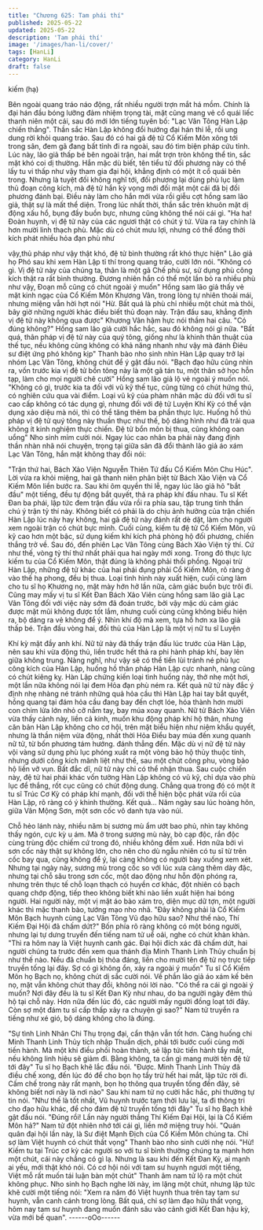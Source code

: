```yaml
---
title: "Chương 625: Tam phái thí"
published: 2025-05-22
updated: 2025-05-22
description: 'Tam phái thí'
image: '/images/han-li/cover/'
tags: [HanLi]
category: HanLi
draft: false
---
```


kiếm (hạ)

Bên ngoài quang tráo náo động, rất nhiều người trợn mắt há
mồm.
Chính là đại hán đầu bóng lưỡng đảm nhiệm trọng tài, mặt cũng
mang vẻ cổ quái liếc thanh niên một cái, sau đó mới lớn tiếng
tuyên bố:
"Lạc Vân Tông Hàn Lập chiến thắng".
Thần sắc Hàn Lập không đổi hướng đại hán thi lễ, rồi ung dung
rời khỏi quang tráo.
Sau đó có hai gã đệ tử Cổ Kiếm Môn xông tới trong sân, đem gã
đang bất tỉnh đi ra ngoài, sau đó tìm biện pháp cứu tỉnh.
Lúc này, lão giả thấp bé bên ngoài trận, hai mắt trợn tròn không
thể tin, sắc mặt khó coi dị thường.
Hắn mặc dù biết, tên tiểu tử đối phương này có thể lấy tu vi thấp
như vậy tham gia đại hội, khẳng định có một ít cổ quái bên trong.
Nhưng là tuyệt đối không nghĩ tới, đối phương lại dùng phù lục
làm thủ đoạn công kích, mà đệ tử hắn kỳ vọng mới đối mặt một
cái đã bị đối phương đánh bại. Điều này làm cho hắn mới vừa rồi
giễu cợt hồng sam lão giả, thật sự là mất thể diện.
Trong lúc nhất thời, thần sắc trên khuôn mặt dị động xấu hổ, bụng
đầy buồn bực, nhưng cũng không thể nói cái gì.
"Ha ha! Đoàn huynh, vị đệ tử này của các ngươi thật có chút ý tứ.
Vừa ra tay chính là hơn mười linh thạch phù. Mặc dù có chút mưu
lợi, nhưng có thể đồng thời kích phát nhiều hỏa đạn phù như

vậy,thủ pháp như vậy thật khó, đệ tử bình thường rất khó thực
hiện" Lão giả họ Phó sau khi xem Hàn Lập tỉ thí trong quang tráo,
cười lớn nói.
"Không có gì. Vị đệ tử này của chúng ta, thân là một gã Chế phù
sư, sử dụng phù công kích thật ra rất bình thường. Đương nhiên
hắn có thể một lần bỏ ra nhiều phù như vậy, Đoạn mỗ cũng có
chút ngoài ý muốn" Hồng sam lão giả thấy vẻ mặt kinh ngạc của
Cổ Kiếm Môn Khương Vân, trong lòng tự nhiên thoải mái, nhưng
miệng vẫn hời hợt nói
"Hừ. Bất quá là phù chỉ nhiều một chút mà thôi, bây giờ những
người khác điều biết thủ đoạn này. Trận đấu sau, khẳng định vị đệ
tử này không qua được" Khương Vân hậm hực nói thầm hai câu.
"Có đúng không?" Hồng sam lão giả cười hắc hắc, sau đó không
nói gì nữa.
"Bất quá, thân pháp vị đệ tử này của quý tông, giống như là khinh
thân thuật của thế tục, nếu không cũng không có khả năng nhanh
như vậy mà đánh Điêu sư điệt ứng phó không kịp" Thanh bào nho
sinh nhìn Hàn Lập quay trở lại nhóm Lạc Vân Tông, không chút
để ý gật đầu nói.
"Bạch đạo hữu cũng nhìn ra, vốn trước kia vị đệ tử bổn tông này
là một gã tán tu, một thân sở học hỗn tạp, làm cho mọi người chê
cười" Hồng sam lão giả lộ vẻ ngoài ý muốn nói.
"Không có gì, trước kia ta đối với vũ kỹ thế tục, cũng từng có chút
hứng thú, có nghiên cứu qua vài điểm. Loại vũ kỹ của phàm nhân
mặc dù đối với tu sĩ cao cấp không có tác dụng gì, nhưng đối với
đệ tử Luyện Khí Kỳ có thể vận dụng xảo diệu mà nói, thì có thể
tăng thêm ba phần thực lực. Huống hồ thủ pháp vị đệ tử quý tông
này thuần thục như thế, bộ dáng hình như đã trải qua không ít
kinh nghiệm thực chiến. Đệ tử bổn môn bị thua, cũng không oan
uổng" Nho sinh mỉm cười nói.
Ngay lúc cao nhân ba phái này đang định thần nhàn nhã nói
chuyện, trọng tại giữa sân đã đổi thành lão giả áo xám Lạc Vân
Tông, hắn mặt không thay đổi nói:

"Trận thứ hai, Bách Xảo Viện Nguyễn Thiên Tứ đấu Cổ Kiếm Môn
Chu Húc".
Lời vừa ra khỏi miệng, hai gã thanh niên phân biệt từ Bách Xảo
Viện và Cổ Kiếm Môn liền bước ra. Sau khi ôm quyền thi lễ, ngay
lúc lão giả hô "bắt đầu" một tiếng, đều tự động bắt quyết, thả ra
pháp khí đấu nhau.
Tu sĩ Kết Đan ba phái, lập tức đem trận đấu vừa rồi ra phía sau,
tập trung tinh thần chú ý trận tỷ thí này.
Không biết có phải là do chịu ảnh hưởng của trận chiến Hàn Lập
lúc nãy hay không, hai gã đệ tử này đánh rất dè dặt, làm cho
người xem ngoài trận có chút bực mình.
Cuối cùng, kiếm tu đệ tử Cổ Kiếm Môn, vũ kỹ cao hơn một bậc,
sử dụng kiếm khí kích phá phòng hộ đối phương, chiến thắng trở
về.
Sau đó, đến phiên Lạc Vân Tông cùng Bách Xảo Viện tỷ thí.
Cứ như thế, vòng tỷ thí thứ nhất phải qua hai ngày mới xong.
Trong đó thực lực kiếm tu của Cổ Kiếm Môn, thật đúng là không
phải thổi phồng.
Ngoại trừ Hàn Lập, những đệ tử khác của hai phái đụng phải Cổ
Kiếm Môn, rõ ràng ở vào thế hạ phong, đều bị thua.
Loại tình hình này xuất hiện, cuối cùng làm cho tu sĩ họ Khương
nọ, mặt mày hớn hở lần nữa, cảm giác buồn bực trôi đi.
Cũng may mấy vị tu sĩ Kết Đan Bách Xảo Viên cùng hồng sam
lão giả Lạc Vân Tông đối với việc này sớm đã đoán trước, bởi vậy
mặc dù cảm giác được mặt mũi không được tốt lắm, nhưng cuối
cùng cũng không biểu hiện ra, bộ dáng ra vẻ không để ý. Nhìn khí
độ mà xem, tựa hồ hơn xa lão giả thấp bé.
Trận đấu vòng hai, đối thủ của Hàn Lập là một vị nữ tu sĩ Luyện

Khí kỳ mặt đầy anh khí.
Nữ tử này đã thấy trận đấu lúc trước của Hàn Lập, nên sau khi
vừa động thủ, liền trước hết thả ra phi hành pháp khí, bay lên
giữa không trung.
Nàng nghĩ, như vậy sẽ có thể tiến lùi tránh né phù lục công kích
của Hàn Lập, huống hồ thân pháp Hàn Lập cực nhanh, nàng
cũng có chút kiêng kỵ.
Hàn Lập chứng kiến loại tình huống này, thở nhẹ một hơi, một lần
nữa không nói lại đem Hỏa đạn phù ném ra.
Kết quả nữ tử này đắc ý định nhẹ nhàng né tránh những quả hỏa
cầu thì Hàn Lập hai tay bắt quyết, hồng quang tại đám hỏa cầu
đang bay đến chợt lóe, hóa thành hơn mười con chim lửa lớn nhỏ
cỡ nắm tay, bay múa xoay quanh.
Nữ tử Bách Xảo Viên vừa thấy cảnh này, liền cả kinh, muốn khu
động pháp khí hộ thân, nhưng căn bản Hàn Lập không cho cơ
hội, trên mặt biểu hiện như niệm khẩu quyết, nhưng là thần niệm
vừa động, nhất thời Hỏa Điểu bay múa đến xung quanh nữ tử, từ
bốn phương tám hướng. đánh thẳng đến.
Mặc dù vị nữ đệ tử này vội vàng sử dụng phù lục phóng xuất ra
một vòng bảo hộ thủy thuộc tính, nhưng dưới công kích mãnh liệt
như thế, sau một chút công phu, vòng bảo hộ liền vỡ vụn.
Bất đắc dĩ, nữ tử này chỉ có thể nhận thua.
Sau cuộc chiến này, đệ tử hai phái khác vốn tưởng Hàn Lập
không có vũ kỹ, chỉ dựa vào phù lục để thắng, rốt cục cũng có
chút động dung.
Chẳng qua trong đó có một ít tu sĩ Trúc Cơ Kỳ có pháp khí mạnh,
đối với thể hiện bộc phát vửa rồi của Hàn Lập, rõ ràng có ý khinh
thường. Kết quả…
Năm ngày sau lúc hoàng hôn, giữa Vân Mộng Sơn, một sơn cốc
vô danh tựa vào núi.

Chỗ hẻo lánh này, nhiều năm bị sương mù ẩm ướt bao phủ, nhìn
tay không thấy ngón, cực kỳ u ám. Mà ở trong sương mù này, bò
cạp độc, rắn độc cùng trùng độc chiếm cứ trong đó, nhiều không
đếm xuể.
Hơn nữa bởi vì sơn cốc này thật sự không lớn, cho nên cho dù
ngẫu nhiên có tu sĩ từ trên cốc bay qua, cũng không để ý, lại càng
không có người bay xuống xem xét.
Nhưng tại ngày này, sương mù trong cốc so với lúc xưa càng
thêm dày đặc, nhưng tại chỗ sâu trong sơn cốc, một dao động
như hỗn độn phóng ra, nhưng trên thực tế chỗ loạn thạch có
huyền cơ khác, đột nhiên có bạch quang chớp động, tiếp theo
không biết khi nào liền xuất hiện hai bóng người.
Hai người này, một vị mặt áo bào xám tro, diện mục dữ tợn, một
người khác thì mặc thanh bào, tướng mạo nho nhã.
"Đây không phải là Cổ Kiếm Môn Bạch huynh cùng Lạc Vân Tông
Vũ đạo hữu sao? Như thế nào, Thí Kiếm Đại Hội đã chấm dứt?"
Bốn phía rõ ràng không có một bóng người, nhưng lại tự dưng
truyền đến tiếng nam tử uể oải, nghe có chút khàn khàn.
"Thì ra hôm nay là Việt huynh canh gác. Đại hội đích xác đã chấm
dứt, hai người chúng ta trước đến xem qua thánh địa Minh Thanh
Linh Thủy chuẩn bị như thế nào. Nếu đã chuẩn bị thỏa đáng, liền
cho mười tên đệ tử nọ trực tiếp truyền tống lại đây. Sợ có gì không
ổn, xảy ra ngoài ý muốn" Tu sĩ Cổ Kiếm Môn họ Bạch nọ, không
chút dị sắc cười nói.
Về phần lão giả áo xám kế bên nọ, mặt vẫn không chút thay đổi,
không nói lời nào.
"Có thể ra cái gì ngoài ý muốn? Nơi đây đều là tu sĩ Kết Đan Kỳ
như nhau, do ba người ngày đêm thủ hộ tại chỗ này. Hơn nữa đến
lúc đó, các người mấy người đồng loạt tới đây. Còn sợ một đám tu
sĩ cấp thấp xảy ra chuyện gì sao?" Nam tử truyền ra tiếng như xé
gió, bộ dáng không cho là đúng.

"Sự tình Linh Nhãn Chi Thụ trọng đại, cẩn thận vẫn tốt hơn. Càng
huống chi Minh Thanh Linh Thủy tích nhập Thuần dịch, phải tới
bước cuối cùng mới tiến hành. Mà một khi điều phối hoàn thành,
sẽ lập tức tiến hành tẩy mắt, nếu không linh hiệu sẽ giảm đi. Bằng
không, ta cần gì mang mười tên đệ tử tới đây" Tu sĩ họ Bạch khẽ
lắc đầu nói.
"Được. Minh Thanh Linh Thủy đã điều chế xong, đến lúc đó để
cho bọn họ tẩy trừ hết hai mắt, lập tức rời đi. Cấm chế trong này
rất mạnh, bọn họ thông qua truyển tống đến đây, sẽ không biết
nơi này là nơi nào" Sau khi nam tử nọ cười hắc hắc, phi thường
tự tin nói.
"Như thế là tốt nhất, Vũ huynh trước tạm thời lưu lại, ta đi thông tri
cho đạo hữu khác, để cho đám đệ tử truyền tống tới đây" Tu sĩ họ
Bạch khẽ gật đầu nói.
"Đúng rồi! Lần này người thắng Thí Kiếm Đại Hội, lại là Cổ Kiếm
Môn hả?" Nam tử đột nhiên nhớ tới cái gì, liền mở miệng truy hỏi.
"Quán quân đại hội lần này, là Sư điệt Mạnh Địch của Cổ Kiếm
Môn chúng ta. Chỉ sợ làm Việt huynh có chút thất vọng" Thanh
bào nho sinh cười nhẹ nói.
"Hừ! Kiếm tu tại Trúc cơ kỳ các người so với tu sĩ bình thường
chúng ta mạnh hơn một chút, cái này chẳng có gì lạ. Nhưng là
sau khi đến Kết Đan Kỳ, ai mạnh ai yếu, mới thật khó nói. Có cơ
hội nói với tam sư huynh ngươi một tiếng, Việt mỗ rất muốn tái
luận bàn một chút" Thanh âm nam tử lộ ra một chút không phục.
Nho sinh họ Bạch nghe lời này, im lặng một chút, nhưng lập tức
khẽ cười một tiếng nói:
"Xem ra năm đó Việt huynh thua trên tay tam sư huynh, vẫn canh
cánh trong lòng. Bất quá, chỉ sợ làm đạo hữu thất vọng, hôm nay
tam sư huynh đang muốn đánh sâu vào cảnh giới Kết Đan hậu kỳ,
vừa mới bế quan".
------oOo------
